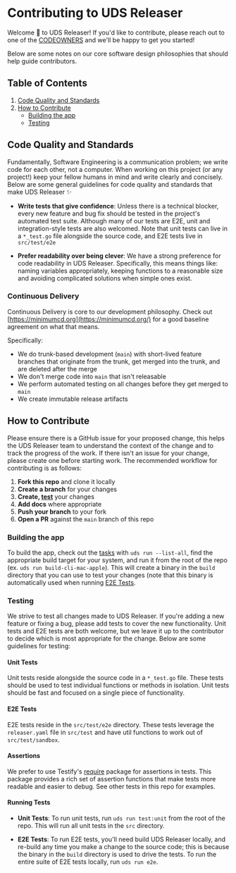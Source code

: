 # Contributing to UDS Releaser

Welcome :unicorn: to UDS Releaser! If you'd like to contribute, please reach out to one of the [CODEOWNERS](CODEOWNERS) and we'll be happy to get you started!

Below are some notes on our core software design philosophies that should help guide contributors.

## Table of Contents

1. [Code Quality and Standards](#code-quality-and-standards)
1. [How to Contribute](#how-to-contribute)
    - [Building the app](#building-the-app)
    - [Testing](#testing)

## Code Quality and Standards

Fundamentally, Software Engineering is a communication problem; we write code for each other, not a computer. When working on this project (or any project!) keep your fellow humans in mind and write clearly and concisely. Below are some general guidelines for code quality and standards that make UDS Releaser :sparkles:

- **Write tests that give confidence**: Unless there is a technical blocker, every new feature and bug fix should be tested in the project's automated test suite. Although many of our tests are E2E, unit and integration-style tests are also welcomed. Note that unit tests can live in a `*_test.go` file alongside the source code, and E2E tests live in `src/test/e2e`

- **Prefer readability over being clever**: We have a strong preference for code readability in UDS Releaser. Specifically, this means things like: naming variables appropriately, keeping functions to a reasonable size and avoiding complicated solutions when simple ones exist.

### Continuous Delivery

Continuous Delivery is core to our development philosophy. Check out [https://minimumcd.org](https://minimumcd.org/) for a good baseline agreement on what that means.

Specifically:

- We do trunk-based development (`main`) with short-lived feature branches that originate from the trunk, get merged into the trunk, and are deleted after the merge
- We don't merge code into `main` that isn't releasable
- We perform automated testing on all changes before they get merged to `main`
- We create immutable release artifacts

## How to Contribute

Please ensure there is a GitHub issue for your proposed change, this helps the UDS Releaser team to understand the context of the change and to track the progress of the work. If there isn't an issue for your change, please create one before starting work. The recommended workflow for contributing is as follows:

1. **Fork this repo** and clone it locally
1. **Create a branch** for your changes
1. **Create, [test](#testing)** your changes
1. **Add docs** where appropriate
1. **Push your branch** to your fork
1. **Open a PR** against the `main` branch of this repo

### Building the app

To build the app, check out the [tasks](tasks.yaml) with `uds run --list-all`, find the appropriate build target for your system, and run it from the root of the repo (ex. `uds run build-cli-mac-apple`). This will create a binary in the `build` directory that you can use to test your changes (note that this binary is automatically used when running [E2E Tests](#running-tests).

### Testing

We strive to test all changes made to UDS Releaser. If you're adding a new feature or fixing a bug, please add tests to cover the new functionality. Unit tests and E2E tests are both welcome, but we leave it up to the contributor to decide which is most appropriate for the change. Below are some guidelines for testing:

#### Unit Tests

Unit tests reside alongside the source code in a `*_test.go` file. These tests should be used to test individual functions or methods in isolation. Unit tests should be fast and focused on a single piece of functionality.

#### E2E Tests

E2E tests reside in the `src/test/e2e` directory. These tests leverage the `releaser.yaml` file in `src/test` and have util functions to work out of `src/test/sandbox`.

#### Assertions

We prefer to use Testify's [require](https://github.com/stretchr/testify/tree/master/require) package for assertions in tests. This package provides a rich set of assertion functions that make tests more readable and easier to debug. See other tests in this repo for examples.

#### Running Tests

- **Unit Tests**: To run unit tests, run `uds run test:unit` from the root of the repo. This will run all unit tests in the `src` directory.

- **E2E Tests**: To run E2E tests, you'll need build UDS Releaser locally, and re-build any time you make a change to the source code; this is because the binary in the `build` directory is used to drive the tests. To run the entire suite of E2E tests locally, run `uds run e2e`.

